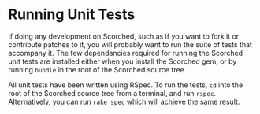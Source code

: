 Running Unit Tests
==================

If doing any development on Scorched, such as if you want to fork it or contribute patches to it, you will probably want to run the suite of tests that accompany it. The few dependancies required for running the Scorched unit tests are installed either when you install the Scorched gem, or by running `bundle` in the root of the Scorched source tree.

All unit tests have been written using RSpec. To run the tests, `cd` into the root of the Scorched source tree from a terminal, and run `rspec`. Alternatively, you can run `rake spec` which will achieve the same result.